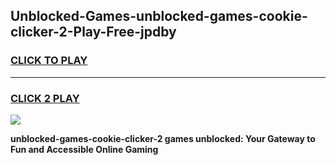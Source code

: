 
## Unblocked-Games-unblocked-games-cookie-clicker-2-Play-Free-jpdby
<h3>
<a href="https://premium76.site?title=unblocked-games-cookie-clicker-2&ref=18A">CLICK TO PLAY</a></h3>
<hr>

<h3>
<a href="https://premium76.site?title=unblocked-games-cookie-clicker-2&ref=18A">CLICK 2 PLAY</a>
  
</h3>

<a href="https://premium76.site?title=unblocked-games-cookie-clicker-2&ref=18A"><img src="https://clearcache.store/games.png"></a>


**unblocked-games-cookie-clicker-2 games unblocked: Your Gateway to Fun and Accessible Online Gaming**
